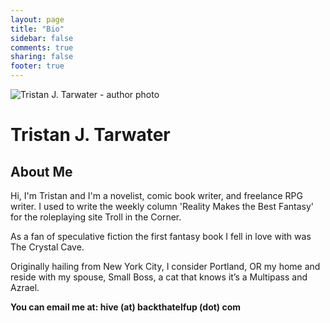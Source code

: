 ```yaml
---
layout: page
title: "Bio"
sidebar: false
comments: true
sharing: false
footer: true
---
```


<div class="row">
  <div class="small-12 large-12">
    <img src="/images/tristan-j-tarwater.jpg" alt="Tristan J. Tarwater - author photo" class="left box-shadow biopic">
    <h1>Tristan J. Tarwater</h1>
    <h2 class="subheader">About Me</h2>
    <p>Hi, I'm Tristan and I'm a novelist, comic book writer, and freelance RPG writer. I used to write the weekly column 'Reality Makes the Best Fantasy' for the roleplaying site Troll in the Corner.</p>
    <p>As a fan of speculative fiction the first fantasy book I fell in love with was The Crystal Cave.</p>
    <p>Originally hailing from New York City, I consider Portland, OR my home and reside with my spouse, Small Boss, a cat that knows it’s a Multipass and Azrael.</p>
    <p><strong>You can email me at: hive (at) backthatelfup (dot) com</strong></p>
  </div>
</div>